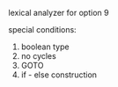 lexical analyzer for option 9

special conditions:
1) boolean type
2) no cycles
3) GOTO
4) if - else construction
